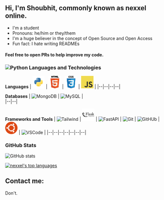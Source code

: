 ## Hi, I'm Shoubhit, commonly known as nexxel online.
- I'm a student
- Pronouns: he/him or they/them
- I'm a huge believer in the concept of Open Source and Open Access
- Fun fact: I hate writing READMEs

#### Feel free to open PRs to help improve my code.

### <img title="Python" alt="Python" width="22px" src="https://cdn.jsdelivr.net/gh/devicons/devicon/icons/devicon/devicon-original.svg" /> Languages and Technologies

**Languages**
| <img title="Python" alt="Python" width="40px" src="https://raw.githubusercontent.com/github/explore/master/topics/python/python.png" /> | <img alt="HTML" title="HTML5" width="40px" src="https://raw.githubusercontent.com/github/explore/80688e429a7d4ef2fca1e82350fe8e3517d3494d/topics/html/html.png"> | <img alt="CSS" title="CSS3" width="40px" src="https://raw.githubusercontent.com/github/explore/80688e429a7d4ef2fca1e82350fe8e3517d3494d/topics/css/css.png"> | <img alt="JS" title="JavaScript" width="40px" src="https://raw.githubusercontent.com/github/explore/master/topics/javascript/javascript.png"> | 
|--|--|--|--|

**Databases**
| <img title="MongoDB" alt="MongoDB" width="60px" src="https://seeklogo.com/images/M/mongodb-logo-427DDF8FDE-seeklogo.com.png" /> | <img alt="MySQL" title="MySQL" width="60px" src="https://www.vectorlogo.zone/logos/mysql/mysql-official.svg"> |  
|--|--|

**Frameworks and Tools**
| <img title="Tailwind CSS" alt="Tailwind" width="40px" src="https://tailwindcss.com/_next/static/media/tailwindcss-mark.79614a5f61617ba49a0891494521226b.svg" /> | <img alt="Flask" title="Flask" width="40px" src="https://raw.githubusercontent.com/github/explore/80688e429a7d4ef2fca1e82350fe8e3517d3494d/topics/flask/flask.png"> | <img alt="FastAPI" title="FastAPI" width="40px" src="https://seeklogo.com/images/F/fastapi-logo-541BAA112F-seeklogo.com.png"> | <img alt="Git" title="Git" width="40px" src="https://upload.wikimedia.org/wikipedia/commons/thumb/6/62/Git-logo-orange.svg/180px-Git-logo-orange.svg.png"> | <img alt="GitHUb" title="GitHub" width="40px" src="https://seeklogo.com/images/G/github-logo-5F384D0265-seeklogo.com.png"> | <img alt="Ubuntu" title="Ubuntu" width="40px" src="https://raw.githubusercontent.com/github/explore/80688e429a7d4ef2fca1e82350fe8e3517d3494d/topics/ubuntu/ubuntu.png"> | <img alt="VSCode" title="Visual Studio Code" width="40px" src="https://seeklogo.com/images/V/visual-studio-code-logo-449D71944F-seeklogo.com.png"> |
|--|--|--|--|--|--|--|

### GitHub Stats

![GitHub stats](https://github-readme-stats.vercel.app/api?username=nexxeln&show_icons=true&theme=github_dark)

<p align="leftr"><a href="https://github.com/anuraghazra/github-readme-stats" aria-label="Link to create your own github stats image"><img alt="nexxel's top languages" src="https://github-readme-stats.vercel.app/api/top-langs/?username=27Saumya&theme=dark&langs_count=10&hide=sourcepawn&layout=compact" /></a></p>

## Contact me:
Don't.
